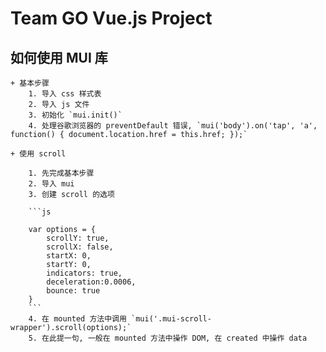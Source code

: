 # Team GO Vue.js Project

## 如何使用 MUI 库

    + 基本步骤
        1. 导入 css 样式表
        2. 导入 js 文件
        3. 初始化 `mui.init()`
        4. 处理谷歌浏览器的 preventDefault 错误, `mui('body').on('tap', 'a', function() { document.location.href = this.href; });`
    
    + 使用 scroll

        1. 先完成基本步骤
        2. 导入 mui
        3. 创建 scroll 的选项

        ```js

        var options = {
            scrollY: true,
            scrollX: false,
            startX: 0,
            startY: 0,
            indicators: true,
            deceleration:0.0006,
            bounce: true
        }
        ```
        4. 在 mounted 方法中调用 `mui('.mui-scroll-wrapper').scroll(options);`
        5. 在此提一句, 一般在 mounted 方法中操作 DOM, 在 created 中操作 data